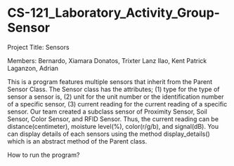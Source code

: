 # CS-121_Laboratory_Activity_Group-Sensor
Project Title: Sensors

Members:
Bernardo, Xiamara
Donatos, Trixter Lanz
Ilao, Kent Patrick
Laganzon, Adrian


This is a program features multiple sensors that inherit from the Parent Sensor Class. The Sensor class has the attributes; (1) type for the type of sensor a sensor is, (2) unit for the unit number or the identification number of a specific sensor, (3) current reading for the current reading of a specific sensor. Our team created a subclass sensor of Proximity Sensor, Soil Sensor, Color Sensor, and RFID Sensor. Thus, the current reading can be distance(centimeter), moisture level(%), color(r/g/b), and signal(dB). You can display details of each sensors using the method display_details() which is an abstract method of the Parent class.


How to run the program?
